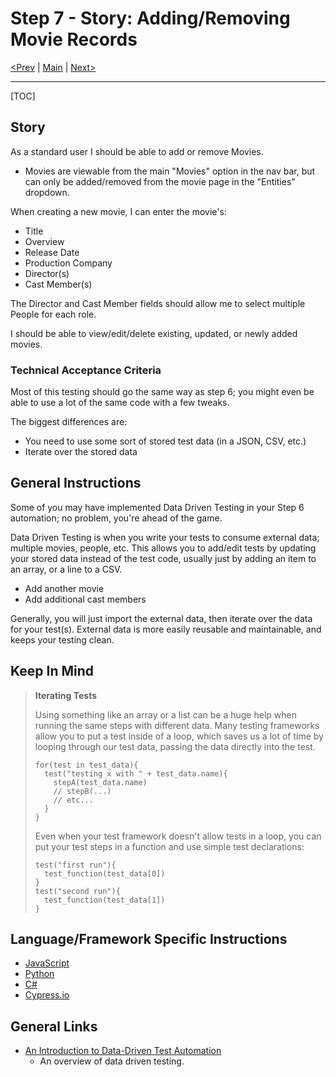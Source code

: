 # Step 7 - Story: Adding/Removing Movie Records

[<Prev](./step6.md) | [Main](../../README.md) | [Next>](./step8.md)

---

[TOC]

## Story

As a standard user I should be able to add or remove Movies.

-   Movies are viewable from the main "Movies" option in the nav bar, but can only be added/removed from the movie page in the "Entities" dropdown.

When creating a new movie, I can enter the movie's:

-   Title
-   Overview
-   Release Date
-   Production Company
-   Director(s)
-   Cast Member(s)

The Director and Cast Member fields should allow me to select multiple People for each role.

I should be able to view/edit/delete existing, updated, or newly added movies.

### Technical Acceptance Criteria

Most of this testing should go the same way as step 6; you might even be able to use a lot of the same code with a few tweaks.

The biggest differences are:

-   You need to use some sort of stored test data (in a JSON, CSV, etc.)
-   Iterate over the stored data

## General Instructions

Some of you may have implemented Data Driven Testing in your Step 6 automation; no problem, you're ahead of the game.

Data Driven Testing is when you write your tests to consume external data; multiple movies, people, etc. This allows you to add/edit tests by updating your stored data instead of the test code, usually just by adding an item to an array, or a line to a CSV.

-   Add another movie
-   Add additional cast members

Generally, you will just import the external data, then iterate over the data for your test(s). External data is more easily reusable and maintainable, and keeps your testing clean.

## Keep In Mind

> **Iterating Tests**
>
> Using something like an array or a list can be a huge help when running the same steps with different data. Many testing frameworks allow you to put a test inside of a loop, which saves us a lot of time by looping through our test data, passing the data directly into the test.
>
> ```
> for(test in test_data){
>   test("testing x with " + test_data.name){
>     stepA(test_data.name)
>     // stepB(...)
>     // etc...
>   }
> }
> ```
>
> Even when your test framework doesn't allow tests in a loop, you can put your test steps in a function and use simple test declarations:
>
> ```
> test("first run"){
>   test_function(test_data[0])
> }
> test("second run"){
>   test_function(test_data[1])
> }
> ```

## Language/Framework Specific Instructions

-   [JavaScript](./js/js7.md)
-   [Python](./python/p7.md)
-   [C#](./CSharp/CSharp7.md)
-   [Cypress.io](./cypress/cy7.md)

## General Links

-   [An Introduction to Data-Driven Test Automation](https://nearshore.perficient.com/software-development/an-introduction-to-data-driven-test-automation/)
    -   An overview of data driven testing.
